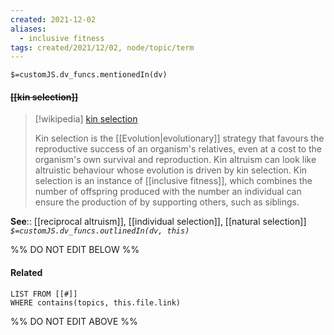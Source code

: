 ```yaml
---
created: 2021-12-02 
aliases:
  - inclusive fitness
tags: created/2021/12/02, node/topic/term
---
```

`$=customJS.dv_funcs.mentionedIn(dv)`

#### <s class="topic-title">[[kin selection]]</s>

> [!wikipedia] [kin selection](https://en.wikipedia.org/wiki/Kin%20selection)
> 
> Kin selection is the [[Evolution|evolutionary]] strategy that favours the reproductive success of an organism's relatives, even at a cost to the organism's own survival and reproduction. Kin altruism can look like altruistic behaviour whose evolution is driven by kin selection. Kin selection is an instance of [[inclusive fitness]], which combines the number of offspring produced with the number an individual can ensure the production of by supporting others, such as siblings.
> 

**See**:: [[reciprocal altruism]], [[individual selection]], [[natural selection]]
*`$=customJS.dv_funcs.outlinedIn(dv, this)`*

%% DO NOT EDIT BELOW %%
#### Related 
```dataview
LIST FROM [[#]]
WHERE contains(topics, this.file.link)
```
%% DO NOT EDIT ABOVE %%
